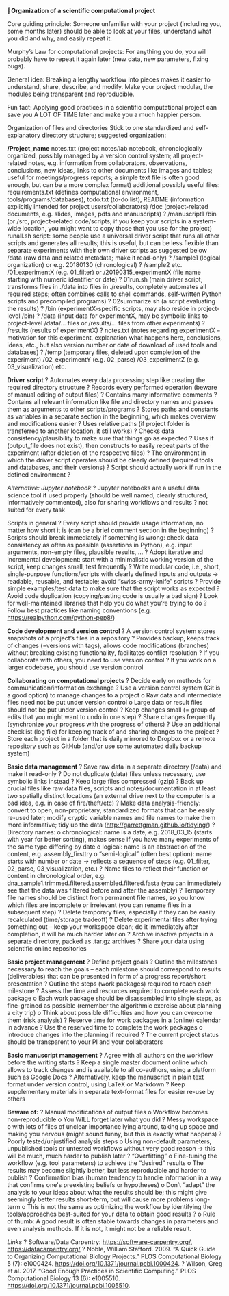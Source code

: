 **Organization of a scientific computational project**

Core guiding principle: Someone unfamiliar with your project (including you, some months later)
should be able to look at your files, understand what you did and why, and easily repeat it.

Murphy’s Law for computational projects: For anything you do, you will probably have to repeat it
again later (new data, new parameters, fixing bugs).

General idea: Breaking a lengthy workflow into pieces makes it easier to understand, share, describe,
and modify. Make your project modular, the modules being transparent and reproducible.

Fun fact: Applying good practices in a scientific computational project can save you A LOT OF TIME
later and make you a much happier person.

Organization of files and directories
Stick to one standardized and self-explanatory directory structure; suggested organization:

**/Project_name**
           notes.txt (project notes/lab notebook, chronologically organized, possibly
              managed by a version control system; all project-related notes, e.g. information
              from collaborators, observations, conclusions, new ideas, links to other documents
              like images and tables; useful for meetings/progress reports; a simple text file is
              often good enough, but can be a more complex format)
           additional possibly useful files: requirements.txt (defines computational
              environment, tools/programs/databases), todo.txt (to-do list), README
              (information explicitly intended for project users/collaborators)
           /doc (project-related documents, e.g. slides, images, pdfs and manuscripts)
                   ? /manuscript1
           /bin (or /src, project-related code/scripts; if you keep your scripts in a system-
              wide location, you might want to copy those that you use for the project)
           runall.sh script: some people use a universal driver script that runs all other
              scripts and generates all results; this is useful, but can be less flexible than separate
              experiments with their own driver scripts as suggested below
           /data (raw data and related metadata; make it read-only)
                   ? /sample1 (logical organization) or e.g. 20180130 (chronological)
                   ? /sample2 etc.
           /01_experimentX (e.g. 01_filter) or /20190315_experimentX (file name
              starting with numeric identifier or date)
                   ? 01run.sh (main driver script, transforms files in ./data into files in
                       ./results, completely automates all required steps; often combines calls
                       to shell commands, self-written Python scripts and precompiled programs)
                   ? 02summarize.sh (a script evaluating the results)
                   ? /bin (experimentX-specific scripts, may also reside in project-level /bin)
                   ? /data (input data for experimentX, may be symbolic links to project-level
                       /data/… files or /results/… files from other experiments)
                   ? /results (results of experimentX)
                   ? notes.txt (notes regarding experimentX – motivation for this experiment,
                       explanation what happens here, conclusions, ideas, etc., but also version
                       number or date of download of used tools and databases)
                   ? /temp (temporary files, deleted upon completion of the experiment)
          /02_experimentY (e.g. 02_parse)
          /03_experimentZ (e.g. 03_visualization) etc.

**Driver script**
  ?   Automates every data processing step like creating the required directory structure
  ?   Records every performed operation (beware of manual editing of output files)
  ?   Contains many informative comments
  ?   Contains all relevant information like file and directory names and passes them as
      arguments to other scripts/programs
  ?   Stores paths and constants as variables in a separate section in the beginning, which makes
      overview and modifications easier
  ?   Uses relative paths (if project folder is transferred to another location, it still works)
  ?   Checks data consistency/plausibility to make sure that things go as expected
  ?   Uses if (output_file does not exist), then <perform operation>
      constructs to easily repeat parts of the experiment (after deletion of the respective files)
  ?   The environment in which the driver script operates should be clearly defined (required
      tools and databases, and their versions)
  ?   Script should actually work if run in the defined environment ?

_Alternative: Jupyter notebook_
  ?   Jupyter notebooks are a useful data science tool if used properly (should be well named,
      clearly structured, informatively commented), also for sharing workflows and results
  ?   not suited for every task

Scripts in general
  ?   Every script should provide usage information, no matter how short it is (can be a brief
      comment section in the beginning)
  ?   Scripts should break immediately if something is wrong: check data consistency as often as
      possible (assertions in Python), e.g. input arguments, non-empty files, plausible results, …
  ?   Adopt iterative and incremental development: start with a minimalistic working version of
      the script, keep changes small, test frequently
  ?   Write modular code, i.e., short, single-purpose functions/scripts with clearly defined inputs
      and outputs -> readable, reusable, and testable; avoid “swiss-army-knife” scripts
  ?   Provide simple examples/test data to make sure that the script works as expected
  ?   Avoid code duplication (copying/pasting code is usually a bad sign)
  ?   Look for well-maintained libraries that help you do what you’re trying to do
  ?   Follow best practices like naming conventions (e.g. https://realpython.com/python-pep8/)

**Code development and version control**
  ?   A version control system stores snapshots of a project’s files in a repository
  ?   Provides backup, keeps track of changes (=versions with tags), allows code modifications
      (branches) without breaking existing functionality, facilitates conflict resolution
  ?   If you collaborate with others, you need to use version control
  ?   If you work on a larger codebase, you should use version control

**Collaborating on computational projects**
  ?   Decide early on methods for communication/information exchange
  ?   Use a version control system (Git is a good option) to manage changes to a project
          o Raw data and intermediate files need not be put under version control
          o Large data or result files should not be put under version control
  ?   Keep changes small (= group of edits that you might want to undo in one step)
  ?   Share changes frequently (synchronize your progress with the progress of others)
  ?   Use an additional checklist (log file) for keeping track of and sharing changes to the project
  ?   Store each project in a folder that is daily mirrored to Dropbox or a remote repository such
      as GitHub (and/or use some automated daily backup system)

**Basic data management**
  ?   Save raw data in a separate directory (/data) and make it read-only
  ?   Do not duplicate (data) files unless necessary, use symbolic links instead
  ?   Keep large files compressed (gzip)
  ?   Back up crucial files like raw data files, scripts and notes/documentation in at least two
      spatially distinct locations (an external drive next to the computer is a bad idea, e.g. in case
      of fire/theft/etc)
  ?   Make data analysis-friendly: convert to open, non-proprietary, standardized formats that
      can be easily re-used later; modify cryptic variable names and file names to make them
      more informative; tidy up the data (http://garrettgman.github.io/tidying/)
  ?   Directory names:
           o chronological: name is a date, e.g. 2018_03_15 (starts with year for better sorting),
               makes sense if you have many experiments of the same type differing by date
           o logical: name is an abstraction of the content, e.g. assembly_firsttry
           o “semi-logical” (often best option): name starts with number or date -> reflects a
               sequence of steps (e.g. 01_filter, 02_parse, 03_visualization, etc.)
  ?   Name files to reflect their function or content in chronological order, e.g.
      dna_sample1.trimmed.filtered.assembled.filtered.fasta (you can
      immediately see that the data was filtered before and after the assembly)
  ?   Temporary file names should be distinct from permanent file names, so you know which
      files are incomplete or irrelevant (you can rename files in a subsequent step)
  ?   Delete temporary files, especially if they can be easily recalculated (time/storage tradeoff)
  ?   Delete experimental files after trying something out – keep your workspace clean; do it
      immediately after completion, it will be much harder later on
  ?   Archive inactive projects in a separate directory, packed as .tar.gz archives
  ?   Share your data using scientific online repositories

**Basic project management**
  ?   Define project goals
  ?   Outline the milestones necessary to reach the goals – each milestone should correspond to
      results (deliverables) that can be presented in form of a progress report/short presentation
  ?   Outline the steps (work packages) required to reach each milestone
  ?   Assess the time and resources required to complete each work package
          o Each work package should be disassembled into single steps, as fine-grained as
               possible (remember the algorithmic exercise about planning a city trip)
          o Think about possible difficulties and how you can overcome them (risk analysis)
  ?     Reserve time for work packages in a (online) calendar in advance
  ?     Use the reserved time to complete the work packages
            o introduce changes into the planning if required
  ?     The current project status should be transparent to your PI and your collaborators

**Basic manuscript management**
  ?     Agree with all authors on the workflow before the writing starts
  ?     Keep a single master document online which allows to track changes and is available to all
        co-authors, using a platform such as Google Docs
  ?     Alternatively, keep the manuscript in plain text format under version control, using LaTeX or
        Markdown
  ?     Keep supplementary materials in separate text-format files for easier re-use by others

**Beware of:**
  ?     Manual modifications of output files
            o Workflow becomes non-reproducible
            o You WILL forget later what you did
  ?     Messy workspace
            o with lots of files of unclear importance lying around, taking up space and making you
                nervous (might sound funny, but this is exactly what happens)
  ?     Poorly tested/unjustified analysis steps
            o Using non-default parameters, unpublished tools or untested workflows without
                very good reason -> this will be much, much harder to publish later
  ?     “Overfitting”
            o Fine-tuning the workflow (e.g. tool parameters) to achieve the “desired” results
            o The results may become slightly better, but less reproducible and harder to publish
  ?     Confirmation bias (human tendency to handle information in a way that confirms one's
        preexisting beliefs or hypotheses)
            o Don’t “adapt” the analysis to your ideas about what the results should be; this might
                give seemingly better results short-term, but will cause more problems long-term
            o This is not the same as optimizing the workflow by identifying the tools/approaches
                best-suited for your data to obtain good results ?
            o Rule of thumb: A good result is often stable towards changes in parameters and
                even analysis methods. If it is not, it might not be a reliable result.

_Links_
  ?     Software/Data Carpentry: https://software-carpentry.org/, https://datacarpentry.org/
  ?     Noble, William Stafford. 2009. “A Quick Guide to Organizing Computational Biology Projects.” PLOS
        Computational Biology 5 (7): e1000424. https://doi.org/10.1371/journal.pcbi.1000424.
  ?     Wilson, Greg et al. 2017. “Good Enough Practices in Scientific Computing.” PLOS Computational
        Biology 13 (6): e1005510. https://doi.org/10.1371/journal.pcbi.1005510.

